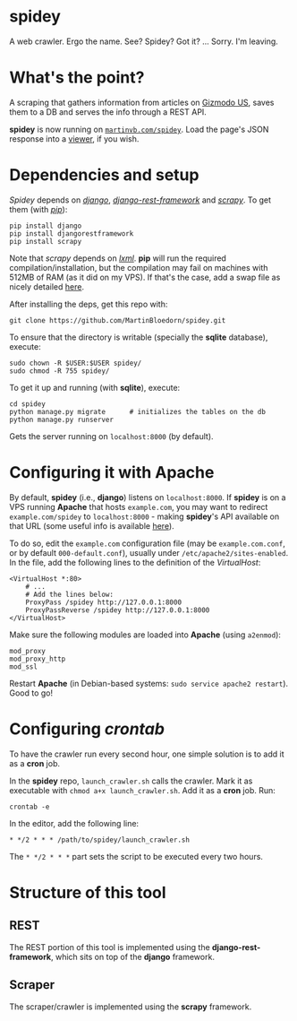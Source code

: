 # spidey
A web crawler. Ergo the name. See? Spidey? Got it? ... Sorry. I'm leaving. 

# What's the point? 
A scraping that gathers information from articles on [Gizmodo US](http://us.gizmodo.com), saves them to a DB and serves the info through a REST API. 

**spidey** is now running on [`martinvb.com/spidey`](http://martinvb.com/spidey). Load the page's JSON response into a [viewer](http://codebeautify.org/jsonviewer#), if you wish. 

# Dependencies and setup
*Spidey* depends on [*django*](https://www.djangoproject.com/), [*django-rest-framework*](http://www.django-rest-framework.org) and [*scrapy*](http://www.scrapy.org). To get them (with [*pip*](https://pypi.python.org/pypi/pip)):

    pip install django
    pip install djangorestframework
    pip install scrapy
    
Note that *scrapy* depends on [*lxml*](http://lxml.de/). **pip** will run the required compilation/installation, but the compilation may fail on machines with 512MB of RAM (as it did on my VPS). If that's the case, add a swap file as nicely detailed [here](http://stackoverflow.com/questions/18334366/out-of-memory-issue-in-installing-packages-on-ubuntu-server). 

After installing the deps, get this repo with:

    git clone https://github.com/MartinBloedorn/spidey.git

To ensure that the directory is writable (specially the **sqlite** database), execute:

    sudo chown -R $USER:$USER spidey/
    sudo chmod -R 755 spidey/
    
To get it up and running (with **sqlite**), execute: 

    cd spidey
    python manage.py migrate      # initializes the tables on the db
    python manage.py runserver    
  
Gets the server running on `localhost:8000` (by default). 

# Configuring it with Apache
By default, **spidey** (i.e., **django**) listens on `localhost:8000`. If **spidey** is on a VPS running **Apache** that hosts `example.com`, you may want to redirect `example.com/spidey` to `localhost:8000` - making **spidey**'s API available on that URL (some useful info is available [here](https://www.digitalocean.com/community/tutorials/how-to-set-up-apache-virtual-hosts-on-ubuntu-14-04-lts)).

To do so, edit the `example.com` configuration file (may be `example.com.conf`, or by default `000-default.conf`), usually under `/etc/apache2/sites-enabled`. In the file, add the following lines to the definition of the *VirtualHost*: 

    <VirtualHost *:80>
        # ...
        # Add the lines below:
        ProxyPass /spidey http://127.0.0.1:8000
        ProxyPassReverse /spidey http://127.0.0.1:8000
    </VirtualHost>

Make sure the following modules are loaded into **Apache** (using `a2enmod`):    

    mod_proxy
    mod_proxy_http
    mod_ssl
    
Restart **Apache** (in Debian-based systems: `sudo service apache2 restart`). Good to go! 

# Configuring *crontab*
To have the crawler run every second hour, one simple solution is to add it as a **cron** job. 

In the **spidey** repo, `launch_crawler.sh` calls the crawler. Mark it as executable with `chmod a+x launch_crawler.sh`. Add it as a **cron** job. Run:

    crontab -e

In the editor, add the following line:

    * */2 * * * /path/to/spidey/launch_crawler.sh
    
The `* */2 * * *` part sets the script to be executed every two hours. 

    

# Structure of this tool

## REST
The REST portion of this tool is implemented using the **django-rest-framework**, which sits on top of the **django** framework. 

## Scraper
The scraper/crawler is implemented using the **scrapy** framework. 


